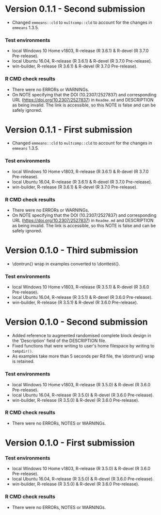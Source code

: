 # Version 0.1.1 - Second submission

* Changed `emmeans::cld` to `multcomp::cld` to account for the changes in `emmeans` 1.3.5.

### Test environments
* local Windows 10 Home v1803, R-release (R 3.6.1) & R-devel (R 3.7.0 Pre-release).
* local Ubuntu 16.04, R-release (R 3.6.1) & R-devel (R 3.7.0 Pre-release).
* win-builder, R-release (R 3.6.1) & R-devel (R 3.7.0 Pre-release).

### R CMD check results
* There were no ERRORs or WARNINGs.
* On NOTE specifying that the DOI (10.2307/2527837) and corresponding URL (https://doi.org/10.2307/2527837) in `Readme.md` and DESCRIPTION as being invalid. The link is accessible, so this NOTE is false and can be safely ignored.

# Version 0.1.1 - First submission

* Changed `emmeans::cld` to `multcomp::cld` to account for the changes in `emmeans` 1.3.5.

### Test environments
* local Windows 10 Home v1803, R-release (R 3.6.1) & R-devel (R 3.7.0 Pre-release).
* local Ubuntu 16.04, R-release (R 3.6.1) & R-devel (R 3.7.0 Pre-release).
* win-builder, R-release (R 3.6.1) & R-devel (R 3.7.0 Pre-release).

### R CMD check results
* There were no ERRORs or WARNINGs.
* On NOTE specifying that the DOI (10.2307/2527837) and corresponding URL (https://doi.org/10.2307/2527837) in `Readme.md` and DESCRIPTION as being invalid. The link is accessible, so this NOTE is false and can be safely ignored.

# Version 0.1.0 - Third submission

* \dontrun{} wrap in examples converted to \donttest{}. 

### Test environments
* local Windows 10 Home v1803, R-release (R 3.5.1) & R-devel (R 3.6.0 Pre-release).
* local Ubuntu 16.04, R-release (R 3.5.1) & R-devel (R 3.6.0 Pre-release).
* win-builder, R-release (R 3.5.1) & R-devel (R 3.6.0 Pre-release).

# Version 0.1.0 - Second submission

* Added reference to augmented randomised complete block design in the 'Description' field of the DESCRIPTION file.
* Fixed functions that were writing to user's home filespace by writing to `tempdir()`.
* As examples take more than 5 seconds per Rd file, the \dontrun{} wrap is retained.

### Test environments
* local Windows 10 Home v1803, R-release (R 3.5.0) & R-devel (R 3.6.0 Pre-release).
* local Ubuntu 16.04, R-release (R 3.5.0) & R-devel (R 3.6.0 Pre-release).
* win-builder, R-release (R 3.5.0) & R-devel (R 3.6.0 Pre-release).

### R CMD check results
* There were no ERRORs, NOTES or WARNINGs.

# Version 0.1.0 - First submission

### Test environments
* local Windows 10 Home v1803, R-release (R 3.5.0) & R-devel (R 3.6.0 Pre-release).
* local Ubuntu 16.04, R-release (R 3.5.0) & R-devel (R 3.6.0 Pre-release).
* win-builder, R-release (R 3.5.0) & R-devel (R 3.6.0 Pre-release).

### R CMD check results
* There were no ERRORs, NOTES or WARNINGs.

